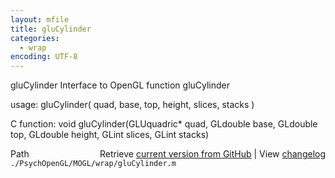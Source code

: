 ```yaml
---
layout: mfile
title: gluCylinder
categories:
  - wrap
encoding: UTF-8
---
```


gluCylinder  Interface to OpenGL function gluCylinder

usage:  gluCylinder\( quad, base, top, height, slices, stacks \)

C function:  void gluCylinder\(GLUquadric\* quad, GLdouble base, GLdouble top, GLdouble height, GLint slices, GLint stacks\)


<div class="code_header" style="text-align:right;">
  <span style="float:left;">Path&nbsp;&nbsp;</span> <span class="counter">Retrieve <a href=
  "https://raw.github.com/Psychtoolbox-3/Psychtoolbox-3/beta/./PsychOpenGL/MOGL/wrap/gluCylinder.m">current version from GitHub</a> | View <a href=
  "https://github.com/Psychtoolbox-3/Psychtoolbox-3/commits/beta/./PsychOpenGL/MOGL/wrap/gluCylinder.m">changelog</a></span>
</div>
<div class="code">
  <code>./PsychOpenGL/MOGL/wrap/gluCylinder.m</code>
</div>
